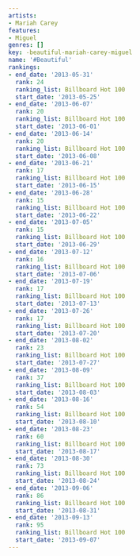 ```yaml
---
artists:
- Mariah Carey
features:
- Miguel
genres: []
key: -beautiful-mariah-carey-miguel
name: '#Beautiful'
rankings:
- end_date: '2013-05-31'
  rank: 24
  ranking_list: Billboard Hot 100
  start_date: '2013-05-25'
- end_date: '2013-06-07'
  rank: 20
  ranking_list: Billboard Hot 100
  start_date: '2013-06-01'
- end_date: '2013-06-14'
  rank: 20
  ranking_list: Billboard Hot 100
  start_date: '2013-06-08'
- end_date: '2013-06-21'
  rank: 17
  ranking_list: Billboard Hot 100
  start_date: '2013-06-15'
- end_date: '2013-06-28'
  rank: 15
  ranking_list: Billboard Hot 100
  start_date: '2013-06-22'
- end_date: '2013-07-05'
  rank: 15
  ranking_list: Billboard Hot 100
  start_date: '2013-06-29'
- end_date: '2013-07-12'
  rank: 16
  ranking_list: Billboard Hot 100
  start_date: '2013-07-06'
- end_date: '2013-07-19'
  rank: 17
  ranking_list: Billboard Hot 100
  start_date: '2013-07-13'
- end_date: '2013-07-26'
  rank: 17
  ranking_list: Billboard Hot 100
  start_date: '2013-07-20'
- end_date: '2013-08-02'
  rank: 23
  ranking_list: Billboard Hot 100
  start_date: '2013-07-27'
- end_date: '2013-08-09'
  rank: 37
  ranking_list: Billboard Hot 100
  start_date: '2013-08-03'
- end_date: '2013-08-16'
  rank: 54
  ranking_list: Billboard Hot 100
  start_date: '2013-08-10'
- end_date: '2013-08-23'
  rank: 60
  ranking_list: Billboard Hot 100
  start_date: '2013-08-17'
- end_date: '2013-08-30'
  rank: 73
  ranking_list: Billboard Hot 100
  start_date: '2013-08-24'
- end_date: '2013-09-06'
  rank: 86
  ranking_list: Billboard Hot 100
  start_date: '2013-08-31'
- end_date: '2013-09-13'
  rank: 95
  ranking_list: Billboard Hot 100
  start_date: '2013-09-07'
---
```


